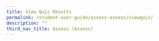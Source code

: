 ```yaml
---
title: View Quiz Results
permalink: /student-user-guide/assess-assess/viewquiz/
description: ""
third_nav_title: Assess (Assess)
---
```

